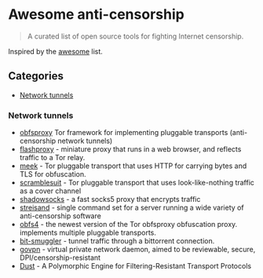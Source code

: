 # Awesome anti-censorship

> A curated list of open source tools for fighting Internet censorship.

Inspired by the [awesome](https://github.com/sindresorhus/awesome) list.

## Categories
- [Network tunnels](#network-tunnels)

### Network tunnels
- [obfsproxy](https://git.torproject.org/pluggable-transports/obfsproxy.git) Tor framework for implementing pluggable transports (anti-censorship network tunnels)
- [flashproxy](https://crypto.stanford.edu/flashproxy/) -  miniature proxy that runs in a web browser, and reflects traffic to a Tor relay.
- [meek](https://trac.torproject.org/projects/tor/wiki/doc/meek) - Tor pluggable transport that uses HTTP for carrying bytes and TLS for obfuscation.
- [scramblesuit](http://www.cs.kau.se/philwint/scramblesuit/) - Tor pluggable transport that uses look-like-nothing traffic as a cover channel
- [shadowsocks](https://github.com/shadowsocks) - a fast socks5 proxy that encrypts traffic
- [streisand](https://github.com/jlund/streisand) - single command set for a server running a wide variety of anti-censorship software
- [obfs4](https://github.com/Yawning/obfs4) - the newest version of the Tor obfsproxy obfuscation proxy. implements multiple pluggable transports.
- [bit-smuggler](https://github.com/danoctavian/bit-smuggler) - tunnel traffic through a bittorrent connection.
- [govpn](https://github.com/stargrave/govpn) - virtual private network daemon, aimed to be reviewable, secure, DPI/censorship-resistant
- [Dust](https://github.com/blanu/Dust) - A Polymorphic Engine for Filtering-Resistant Transport Protocols
